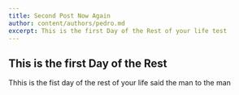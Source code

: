 ```yaml
---
title: Second Post Now Again
author: content/authors/pedro.md
excerpt: This is the first Day of the Rest of your life test
---
```

## This is the first Day of the Rest 

Thhis is the fist day of the rest of your life said the man to the man
